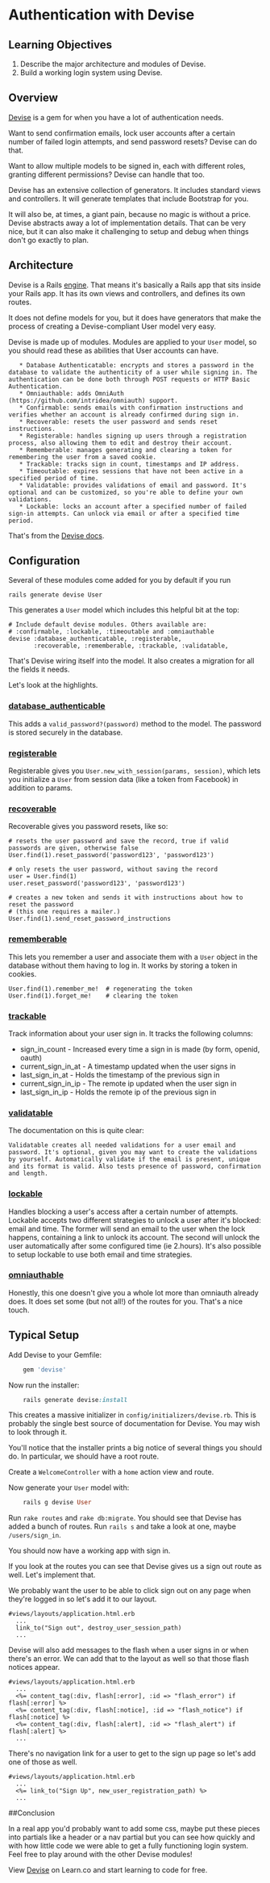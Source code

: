 # Authentication with Devise

## Learning Objectives

  1. Describe the major architecture and modules of Devise.
  2. Build a working login system using Devise.

## Overview

[Devise] is a gem for when you have a lot of authentication needs.

Want to send confirmation emails, lock user accounts after a certain number of failed login attempts, and send password resets? Devise can do that.

Want to allow multiple models to be signed in, each with different roles, granting different permissions? Devise can handle that too.

Devise has an extensive collection of generators. It includes standard views and controllers. It will generate templates that include Bootstrap for you.

It will also be, at times, a giant pain, because no magic is without a price. Devise abstracts away a lot of implementation details. That can be very nice, but it can also make it challenging to setup and debug when things don't go exactly to plan.

## Architecture

Devise is a Rails [engine]. That means it's basically a Rails app that sits inside your Rails app. It has its own views and controllers, and defines its own routes.

It does not define models for you, but it does have generators that make the process of creating a Devise-compliant User model very easy.

Devise is made up of modules. Modules are applied to your `User` model, so you should read these as abilities that User accounts can have.

       * Database Authenticatable: encrypts and stores a password in the database to validate the authenticity of a user while signing in. The authentication can be done both through POST requests or HTTP Basic Authentication.
       * Omniauthable: adds OmniAuth (https://github.com/intridea/omniauth) support.
       * Confirmable: sends emails with confirmation instructions and verifies whether an account is already confirmed during sign in.
       * Recoverable: resets the user password and sends reset instructions.
       * Registerable: handles signing up users through a registration process, also allowing them to edit and destroy their account.
       * Rememberable: manages generating and clearing a token for remembering the user from a saved cookie.
       * Trackable: tracks sign in count, timestamps and IP address.
       * Timeoutable: expires sessions that have not been active in a specified period of time.
       * Validatable: provides validations of email and password. It's optional and can be customized, so you're able to define your own validations.
       * Lockable: locks an account after a specified number of failed sign-in attempts. Can unlock via email or after a specified time period.

That's from the [Devise docs][Devise].

## Configuration

Several of these modules come added for you by default if you run

    rails generate devise User

This generates a `User` model which includes this helpful bit at the top:

    # Include default devise modules. Others available are:
    # :confirmable, :lockable, :timeoutable and :omniauthable
    devise :database_authenticatable, :registerable,
           :recoverable, :rememberable, :trackable, :validatable,

That's Devise wiring itself into the model. It also creates a migration for all the fields it needs.

Let's look at the highlights.

### [database_authenticable]

This adds a `valid_password?(password)` method to the model. The password is stored securely in the database.

### [registerable]

Registerable gives you `User.new_with_session(params, session)`, which lets you initialize a `User` from session data (like a token from Facebook) in addition to params.

### [recoverable]

Recoverable gives you password resets, like so:

    # resets the user password and save the record, true if valid passwords are given, otherwise false
    User.find(1).reset_password('password123', 'password123')

    # only resets the user password, without saving the record
    user = User.find(1)
    user.reset_password('password123', 'password123')

    # creates a new token and sends it with instructions about how to reset the password
    # (this one requires a mailer.)
    User.find(1).send_reset_password_instructions

### [rememberable]

This lets you remember a user and associate them with a `User` object in the database without them having to log in. It works by storing a token in cookies.

    User.find(1).remember_me!  # regenerating the token
    User.find(1).forget_me!    # clearing the token

### [trackable]

Track information about your user sign in. It tracks the following columns:

 * sign_in_count - Increased every time a sign in is made (by form, openid, oauth)
 * current_sign_in_at - A timestamp updated when the user signs in
 * last_sign_in_at - Holds the timestamp of the previous sign in
 * current_sign_in_ip - The remote ip updated when the user sign in
 * last_sign_in_ip - Holds the remote ip of the previous sign in

### [validatable]

The documentation on this is quite clear:

    Validatable creates all needed validations for a user email and password. It's optional, given you may want to create the validations by yourself. Automatically validate if the email is present, unique and its format is valid. Also tests presence of password, confirmation and length.

### [lockable]

Handles blocking a user's access after a certain number of attempts. Lockable accepts two different strategies to unlock a user after it's blocked: email and time. The former will send an email to the user when the lock happens, containing a link to unlock its account. The second will unlock the user automatically after some configured time (ie 2.hours). It's also possible to setup lockable to use both email and time strategies.


### [omniauthable]

Honestly, this one doesn't give you a whole lot more than omniauth already does. It does set some (but not all!) of the routes for you. That's a nice touch.


## Typical Setup

Add Devise to your Gemfile:
```ruby
    gem 'devise'
```

Now run the installer:
```ruby
    rails generate devise:install
```

This creates a massive initializer in `config/initializers/devise.rb`. This is probably the single best source of documentation for Devise. You may wish to look through it.

You'll notice that the installer prints a big notice of several things you should do. In particular, we should have a root route.

Create a `WelcomeController` with a `home` action view and route.

Now generate your `User` model with:
```ruby
    rails g devise User
```

Run `rake routes` and `rake db:migrate`. You should see that Devise has added a bunch of routes. Run `rails s` and take a look at one, maybe `/users/sign_in`.

You should now have a working app with sign in.

If you look at the routes you can see that Devise gives us a sign out route as well.  Let's implement that.

We probably want the user to be able to click sign out on any page when they're logged in so let's add it to our layout.

```erb
#views/layouts/application.html.erb
  ...
  link_to("Sign out", destroy_user_session_path)
  ...
```

Devise will also add messages to the flash when a user signs in or when there's an error.  We can add that to the layout as well so that those flash notices appear.

```erb
#views/layouts/application.html.erb
  ...
  <%= content_tag(:div, flash[:error], :id => "flash_error") if flash[:error] %>
  <%= content_tag(:div, flash[:notice], :id => "flash_notice") if flash[:notice] %>
  <%= content_tag(:div, flash[:alert], :id => "flash_alert") if flash[:alert] %>
  ...
```

There's no navigation link for a user to get to the sign up page so let's add one of those as well.
```erb
#views/layouts/application.html.erb
  ...
  <%= link_to("Sign Up", new_user_registration_path) %>
  ...
```

##Conclusion

In a real app you'd probably want to add some css, maybe put these pieces into partials like a header or a nav partial but you can see how quickly and with how little code we were able to get a fully functioning login system.  Feel free to play around with the other Devise modules!

[Devise]: https://github.com/plataformatec/devise
[engine]: http://guides.rubyonrails.org/engines.html
[registerable]: http://www.rubydoc.info/github/plataformatec/devise/master/Devise/Models/Registerable
[database_authenticable]: http://www.rubydoc.info/github/plataformatec/devise/master/Devise/Models/DatabaseAuthenticable
[recoverable]: http://www.rubydoc.info/github/plataformatec/devise/master/Devise/Models/Recoverable
[rememberable]: http://www.rubydoc.info/github/plataformatec/devise/master/Devise/Models/Rememberable
[trackable]: http://www.rubydoc.info/github/plataformatec/devise/master/Devise/Models/Trackable
[validatable]: http://www.rubydoc.info/github/plataformatec/devise/master/Devise/Models/Validatable
[lockable]: http://www.rubydoc.info/github/plataformatec/devise/master/Devise/Models/Lockable
[omniauthable]: http://www.rubydoc.info/github/plataformatec/devise/master/Devise/Models/Omniauthable

<p data-visibility='hidden'>View <a href='https://learn.co/lessons/devise_readme'>Devise</a> on Learn.co and start learning to code for free.</p>
